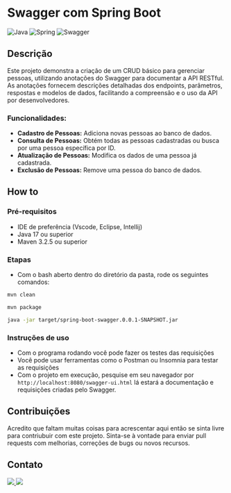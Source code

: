# Swagger com Spring Boot

![Java](https://img.shields.io/badge/java-%23ED8B00.svg?style=for-the-badge&logo=openjdk&logoColor=white)
![Spring](https://img.shields.io/badge/spring-%236DB33F.svg?style=for-the-badge&logo=spring&logoColor=white)
![Swagger](https://img.shields.io/badge/-Swagger-%23Clojure?style=for-the-badge&logo=swagger&logoColor=white)

## Descrição
Este projeto demonstra a criação de um CRUD básico para gerenciar pessoas, utilizando anotações do Swagger para documentar a API RESTful. As anotações 
fornecem descrições detalhadas dos endpoints, parâmetros, respostas e modelos de dados, facilitando a compreensão e o uso da API por desenvolvedores.

### Funcionalidades:

- **Cadastro de Pessoas:** Adiciona novas pessoas ao banco de dados.
- **Consulta de Pessoas:** Obtém todas as pessoas cadastradas ou busca por uma pessoa específica por ID.
- **Atualização de Pessoas:** Modifica os dados de uma pessoa já cadastrada.
- **Exclusão de Pessoas:** Remove uma pessoa do banco de dados.

## How to

### Pré-requisitos
- IDE de preferência (Vscode, Eclipse, Intellij)
- Java 17 ou superior
- Maven 3.2.5 ou superior

### Etapas
- Com o bash aberto dentro do diretório da pasta, rode os seguintes comandos:

```bash
mvn clean
```

```bash
mvn package
```

```bash
java -jar target/spring-boot-swagger.0.0.1-SNAPSHOT.jar
```

### Instruções de uso
- Com o programa rodando você pode fazer os testes das requisições
- Você pode usar ferramentas como o Postman ou Insomnia para testar as requisições
- Com o projeto em execução, pesquise em seu navegador por `http://localhost:8080/swagger-ui.html` lá estará a documentação e requisições criadas pelo Swagger.

## Contribuições
Acredito que faltam muitas coisas para acrescentar aqui então se sinta livre para contriubuir com este projeto. Sinta-se à vontade para enviar pull requests com melhorias, 
correções de bugs ou novos recursos.

## Contato
<a href = "mailto:luksmnt1101@gmail.com">
  <img src="https://img.shields.io/badge/-Gmail-%23333?style=for-the-badge&logo=gmail&logoColor=white" target="_blank">
</a>
<a href="https://www.linkedin.com/in/lucas-morais-152672219/" target="_blank">
  <img src="https://img.shields.io/badge/-LinkedIn-%230077B5?style=for-the-badge&logo=linkedin&logoColor=white" target="_blank">
</a>
